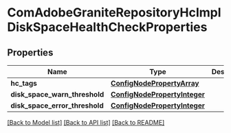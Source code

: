 # ComAdobeGraniteRepositoryHcImplDiskSpaceHealthCheckProperties

## Properties
Name | Type | Description | Notes
------------ | ------------- | ------------- | -------------
**hc_tags** | [**ConfigNodePropertyArray**](ConfigNodePropertyArray.md) |  | [optional] 
**disk_space_warn_threshold** | [**ConfigNodePropertyInteger**](ConfigNodePropertyInteger.md) |  | [optional] 
**disk_space_error_threshold** | [**ConfigNodePropertyInteger**](ConfigNodePropertyInteger.md) |  | [optional] 

[[Back to Model list]](../README.md#documentation-for-models) [[Back to API list]](../README.md#documentation-for-api-endpoints) [[Back to README]](../README.md)



